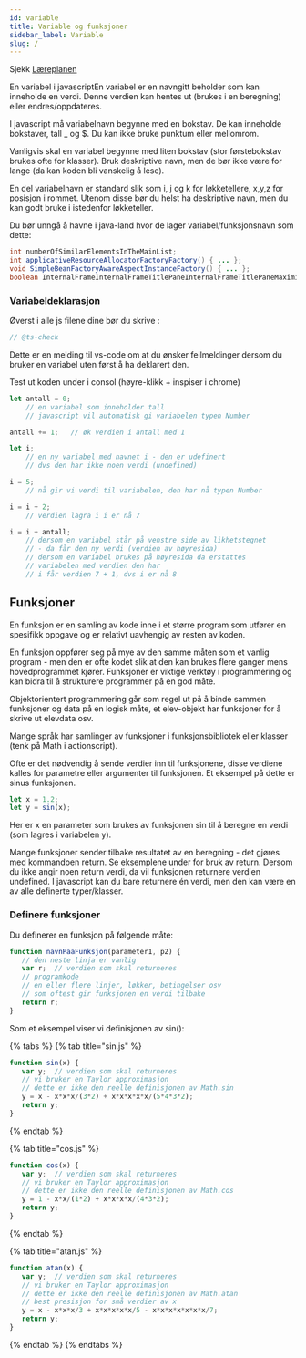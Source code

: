 ```yaml
---
id: variable
title: Variable og funksjoner
sidebar_label: Variable
slug: /
---
```


Sjekk [Læreplanen](laereplanmal)

En variabel i javascriptEn variabel er en navngitt beholder som kan inneholde en verdi. Denne verdien kan hentes ut \(brukes i en beregning\) eller endres/oppdateres.

 I javascript må variabelnavn begynne med en bokstav. De kan inneholde bokstaver, tall \_ og $. Du kan ikke bruke punktum eller mellomrom. 

Vanligvis skal en variabel begynne med liten bokstav \(stor førstebokstav brukes ofte for klasser\). Bruk deskriptive navn, men de bør ikke være for lange \(da kan koden bli vanskelig å lese\). 

En del variabelnavn er standard slik som i, j og k for løkketellere, x,y,z for posisjon i rommet. Utenom disse bør du helst ha deskriptive navn, men du kan godt bruke i istedenfor løkketeller. 

Du bør unngå å havne i java-land hvor de lager variabel/funksjonsnavn som dette:

```java
int numberOfSimilarElementsInTheMainList;
int applicativeResourceAllocatorFactoryFactory() { ... };
void SimpleBeanFactoryAwareAspectInstanceFactory() { ... };
boolean InternalFrameInternalFrameTitlePaneInternalFrameTitlePaneMaximizeButtonWindowNotFocusedState = false;
```

### Variabeldeklarasjon

Øverst i alle js filene dine bør du skrive :

```javascript
// @ts-check
```

Dette er en melding til vs-code om at du ønsker feilmeldinger dersom du bruker en variabel uten først å ha deklarert den.

Test ut koden under i consol \(høyre-klikk + inspiser i chrome\)

```javascript
let antall = 0;   
    // en variabel som inneholder tall
    // javascript vil automatisk gi variabelen typen Number

antall += 1;   // øk verdien i antall med 1

let i;   
    // en ny variabel med navnet i - den er udefinert
    // dvs den har ikke noen verdi (undefined)

i = 5;  
    // nå gir vi verdi til variabelen, den har nå typen Number

i = i + 2;
    // verdien lagra i i er nå 7

i = i + antall;
    // dersom en variabel står på venstre side av likhetstegnet
    // - da får den ny verdi (verdien av høyresida)
    // dersom en variabel brukes på høyresida da erstattes 
    // variabelen med verdien den har
    // i får verdien 7 + 1, dvs i er nå 8
```

## Funksjoner

En funksjon er en samling av kode inne i et større program som utfører en spesifikk oppgave og er relativt uavhengig av resten av koden. 

En funksjon oppfører seg på mye av den samme måten som et vanlig program - men den er ofte kodet slik at den kan brukes flere ganger mens hovedprogrammet kjører. Funksjoner er viktige verktøy i programmering og kan bidra til å strukturere programmer på en god måte. 

Objektorientert programmering går som regel ut på å binde sammen funksjoner og data på en logisk måte, et elev-objekt har funksjoner for å skrive ut elevdata osv. 

Mange språk har samlinger av funksjoner i funksjonsbibliotek eller klasser \(tenk på Math i actionscript\). 

Ofte er det nødvendig å sende verdier inn til funksjonene, disse verdiene kalles for parametre eller argumenter til funksjonen. Et eksempel på dette er sinus funksjonen.

```javascript
let x = 1.2;
let y = sin(x);
```

Her er x en parameter som brukes av funksjonen sin til å beregne en verdi \(som lagres i variabelen y\). 

Mange funksjoner sender tilbake resultatet av en beregning - det gjøres med kommandoen return. Se eksemplene under for bruk av return. Dersom du ikke angir noen return verdi, da vil funksjonen returnere verdien undefined. I javascript kan du bare returnere én verdi, men den kan være en av alle definerte typer/klasser.

### Definere funksjoner

Du definerer en funksjon på følgende måte:

```javascript
function navnPaaFunksjon(parameter1, p2) {
   // den neste linja er vanlig
   var r;  // verdien som skal returneres
   // programkode
   // en eller flere linjer, løkker, betingelser osv
   // som oftest gir funksjonen en verdi tilbake
   return r;
}
```

Som et eksempel viser vi definisjonen av sin\(\):

{% tabs %}
{% tab title="sin.js" %}
```javascript
function sin(x) {
   var y;  // verdien som skal returneres
   // vi bruker en Taylor approximasjon
   // dette er ikke den reelle definisjonen av Math.sin
   y = x - x*x*x/(3*2) + x*x*x*x*x/(5*4*3*2);
   return y;
}

```
{% endtab %}

{% tab title="cos.js" %}
```javascript
function cos(x) {
   var y;  // verdien som skal returneres
   // vi bruker en Taylor approximasjon
   // dette er ikke den reelle definisjonen av Math.cos
   y = 1 - x*x/(1*2) + x*x*x*x/(4*3*2);
   return y;
}


```
{% endtab %}

{% tab title="atan.js" %}
```javascript
function atan(x) {
   var y;  // verdien som skal returneres
   // vi bruker en Taylor approximasjon
   // dette er ikke den reelle definisjonen av Math.atan
   // best presisjon for små verdier av x
   y = x - x*x*x/3 + x*x*x*x*x/5 - x*x*x*x*x*x*x/7;
   return y;
}

```
{% endtab %}
{% endtabs %}



